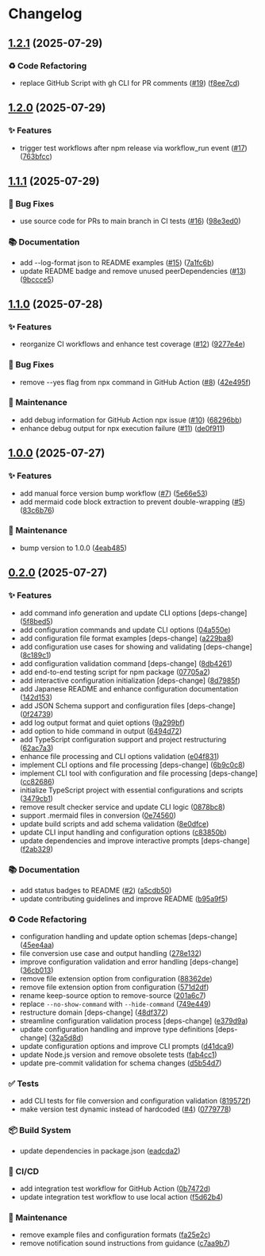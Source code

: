 # Changelog

## [1.2.1](https://github.com/sugurutakahashi-1234/mermaid-markdown-wrap/compare/v1.2.0...v1.2.1) (2025-07-29)


### ♻️ Code Refactoring

* replace GitHub Script with gh CLI for PR comments ([#19](https://github.com/sugurutakahashi-1234/mermaid-markdown-wrap/issues/19)) ([f8ee7cd](https://github.com/sugurutakahashi-1234/mermaid-markdown-wrap/commit/f8ee7cdcd44e81b4bc393f34cd25591b24c21a73))

## [1.2.0](https://github.com/sugurutakahashi-1234/mermaid-markdown-wrap/compare/v1.1.1...v1.2.0) (2025-07-29)


### ✨ Features

* trigger test workflows after npm release via workflow_run event ([#17](https://github.com/sugurutakahashi-1234/mermaid-markdown-wrap/issues/17)) ([763bfcc](https://github.com/sugurutakahashi-1234/mermaid-markdown-wrap/commit/763bfcc06787f0c3dd34e8ddc31192d9bbd1affe))

## [1.1.1](https://github.com/sugurutakahashi-1234/mermaid-markdown-wrap/compare/v1.1.0...v1.1.1) (2025-07-29)


### 🐛 Bug Fixes

* use source code for PRs to main branch in CI tests ([#16](https://github.com/sugurutakahashi-1234/mermaid-markdown-wrap/issues/16)) ([98e3ed0](https://github.com/sugurutakahashi-1234/mermaid-markdown-wrap/commit/98e3ed01c310d9dead802820ad27adcd8edaca13))


### 📚 Documentation

* add --log-format json to README examples ([#15](https://github.com/sugurutakahashi-1234/mermaid-markdown-wrap/issues/15)) ([7a1fc6b](https://github.com/sugurutakahashi-1234/mermaid-markdown-wrap/commit/7a1fc6b153d4081f2a999ad2ea62fc9ffaca9594))
* update README badge and remove unused peerDependencies ([#13](https://github.com/sugurutakahashi-1234/mermaid-markdown-wrap/issues/13)) ([9bccce5](https://github.com/sugurutakahashi-1234/mermaid-markdown-wrap/commit/9bccce58657e9ceb39a874a5e8f5de436eb89ba0))

## [1.1.0](https://github.com/sugurutakahashi-1234/mermaid-markdown-wrap/compare/v1.0.0...v1.1.0) (2025-07-28)


### ✨ Features

* reorganize CI workflows and enhance test coverage ([#12](https://github.com/sugurutakahashi-1234/mermaid-markdown-wrap/issues/12)) ([9277e4e](https://github.com/sugurutakahashi-1234/mermaid-markdown-wrap/commit/9277e4e799c9d92ee5650f5f9dc9d196ce0b0d1d))


### 🐛 Bug Fixes

* remove --yes flag from npx command in GitHub Action ([#8](https://github.com/sugurutakahashi-1234/mermaid-markdown-wrap/issues/8)) ([42e495f](https://github.com/sugurutakahashi-1234/mermaid-markdown-wrap/commit/42e495fc4bcc6f77be444fd146788b7ba8ef5f8e))


### 🔧 Maintenance

* add debug information for GitHub Action npx issue ([#10](https://github.com/sugurutakahashi-1234/mermaid-markdown-wrap/issues/10)) ([68296bb](https://github.com/sugurutakahashi-1234/mermaid-markdown-wrap/commit/68296bb65955f77cc7ff2eca8ceda4996c85ab44))
* enhance debug output for npx execution failure ([#11](https://github.com/sugurutakahashi-1234/mermaid-markdown-wrap/issues/11)) ([de0f911](https://github.com/sugurutakahashi-1234/mermaid-markdown-wrap/commit/de0f9110b2e1754fb7b43425547f79530956804b))

## [1.0.0](https://github.com/sugurutakahashi-1234/mermaid-markdown-wrap/compare/v0.2.0...v1.0.0) (2025-07-27)


### ✨ Features

* add manual force version bump workflow ([#7](https://github.com/sugurutakahashi-1234/mermaid-markdown-wrap/issues/7)) ([5e66e53](https://github.com/sugurutakahashi-1234/mermaid-markdown-wrap/commit/5e66e53811ad8f6a5a7a24d13d7ace8c433b5c42))
* add mermaid code block extraction to prevent double-wrapping ([#5](https://github.com/sugurutakahashi-1234/mermaid-markdown-wrap/issues/5)) ([83c6b76](https://github.com/sugurutakahashi-1234/mermaid-markdown-wrap/commit/83c6b7681ce89dd79481ee7692026f351a58c33e))


### 🔧 Maintenance

* bump version to 1.0.0 ([4eab485](https://github.com/sugurutakahashi-1234/mermaid-markdown-wrap/commit/4eab4858429439cd7450f2c89df8e3b7e49a7a4a))

## [0.2.0](https://github.com/sugurutakahashi-1234/mermaid-markdown-wrap/compare/v0.1.0...v0.2.0) (2025-07-27)


### ✨ Features

* add command info generation and update CLI options [deps-change] ([5f8bed5](https://github.com/sugurutakahashi-1234/mermaid-markdown-wrap/commit/5f8bed538fd24152e5213a5a15ded5cdec80675b))
* add configuration commands and update CLI options ([04a550e](https://github.com/sugurutakahashi-1234/mermaid-markdown-wrap/commit/04a550eb37d079b883b0e55675579b33a697c318))
* add configuration file format examples [deps-change] ([a229ba8](https://github.com/sugurutakahashi-1234/mermaid-markdown-wrap/commit/a229ba8415ec3c13afd49d69741eb5fd7fc117f3))
* add configuration use cases for showing and validating [deps-change] ([8c189c1](https://github.com/sugurutakahashi-1234/mermaid-markdown-wrap/commit/8c189c1c254555af2f6274fc43e6ed984b037637))
* add configuration validation command [deps-change] ([8db4261](https://github.com/sugurutakahashi-1234/mermaid-markdown-wrap/commit/8db4261a5354cabf5141e96bb3cf6ddca39a0aab))
* add end-to-end testing script for npm package ([07705a2](https://github.com/sugurutakahashi-1234/mermaid-markdown-wrap/commit/07705a24080867097a0a8212c6b67c6f19c0d23c))
* add interactive configuration initialization [deps-change] ([8d7985f](https://github.com/sugurutakahashi-1234/mermaid-markdown-wrap/commit/8d7985f4bcad82c1c40546e3bc5294042bedba77))
* add Japanese README and enhance configuration documentation ([142d153](https://github.com/sugurutakahashi-1234/mermaid-markdown-wrap/commit/142d153bfa918f7b5df8397c17dd78571f8a05c8))
* add JSON Schema support and configuration files [deps-change] ([0f24739](https://github.com/sugurutakahashi-1234/mermaid-markdown-wrap/commit/0f2473966d940da6fc9da0c9730ade6182526e04))
* add log output format and quiet options ([9a299bf](https://github.com/sugurutakahashi-1234/mermaid-markdown-wrap/commit/9a299bffa4ed39ee2537d86f1b9f008d4de8a78c))
* add option to hide command in output ([6494d72](https://github.com/sugurutakahashi-1234/mermaid-markdown-wrap/commit/6494d72d32f8ecb4037bb2ef05fd513b742df579))
* add TypeScript configuration support and project restructuring ([62ac7a3](https://github.com/sugurutakahashi-1234/mermaid-markdown-wrap/commit/62ac7a3112df6e927e744435d90b01269acb2fa4))
* enhance file processing and CLI options validation ([e04f831](https://github.com/sugurutakahashi-1234/mermaid-markdown-wrap/commit/e04f8310655dd6e21354fa948fb5b397185abba4))
* implement CLI options and file processing [deps-change] ([6b9c0c8](https://github.com/sugurutakahashi-1234/mermaid-markdown-wrap/commit/6b9c0c8986f3e6ca5e7055af816c35c9110dd3ed))
* implement CLI tool with configuration and file processing [deps-change] ([cc82686](https://github.com/sugurutakahashi-1234/mermaid-markdown-wrap/commit/cc82686e65260f4bc4a55742535d216dea246edf))
* initialize TypeScript project with essential configurations and scripts ([3479cb1](https://github.com/sugurutakahashi-1234/mermaid-markdown-wrap/commit/3479cb17d1bdc68a41a7b8d709e3881ddadf2a3d))
* remove result checker service and update CLI logic ([0878bc8](https://github.com/sugurutakahashi-1234/mermaid-markdown-wrap/commit/0878bc87275435573877d1d1a3f93b8f5d0688cc))
* support .mermaid files in conversion ([0e74560](https://github.com/sugurutakahashi-1234/mermaid-markdown-wrap/commit/0e7456001e8e5cdb180fcf9ba4967c97d0d41d11))
* update build scripts and add schema validation ([8e0dfce](https://github.com/sugurutakahashi-1234/mermaid-markdown-wrap/commit/8e0dfce96bb5d0d7353853d49aa81603529a1608))
* update CLI input handling and configuration options ([c83850b](https://github.com/sugurutakahashi-1234/mermaid-markdown-wrap/commit/c83850b622a4d5733493b8c88419f2128a76f223))
* update dependencies and improve interactive prompts [deps-change] ([f2ab329](https://github.com/sugurutakahashi-1234/mermaid-markdown-wrap/commit/f2ab329964f245d355db2bff6966c9d889ecbe1d))


### 📚 Documentation

* add status badges to README ([#2](https://github.com/sugurutakahashi-1234/mermaid-markdown-wrap/issues/2)) ([a5cdb50](https://github.com/sugurutakahashi-1234/mermaid-markdown-wrap/commit/a5cdb50c7647a00d70e988b4b91ff9652ddc26e7))
* update contributing guidelines and improve README ([b95a9f5](https://github.com/sugurutakahashi-1234/mermaid-markdown-wrap/commit/b95a9f5c636863a520376cd86d693a5fb919dda7))


### ♻️ Code Refactoring

* configuration handling and update option schemas [deps-change] ([45ee4aa](https://github.com/sugurutakahashi-1234/mermaid-markdown-wrap/commit/45ee4aa13a2f646efffd74fdd770d8b2d2bb1020))
* file conversion use case and output handling ([278e132](https://github.com/sugurutakahashi-1234/mermaid-markdown-wrap/commit/278e1321526c4158152370f8482e7bf743a229d3))
* improve configuration validation and error handling [deps-change] ([36cb013](https://github.com/sugurutakahashi-1234/mermaid-markdown-wrap/commit/36cb01313a5b79193d6daa281454662b0ae4b9b1))
* remove file extension option from configuration ([88362de](https://github.com/sugurutakahashi-1234/mermaid-markdown-wrap/commit/88362de0e43f6944bd36f1affa42733bcf43df18))
* remove file extension option from configuration ([571d2df](https://github.com/sugurutakahashi-1234/mermaid-markdown-wrap/commit/571d2dfe5446a42fb5c603adf7cfc95c4f2057ee))
* rename keep-source option to remove-source ([201a6c7](https://github.com/sugurutakahashi-1234/mermaid-markdown-wrap/commit/201a6c78a04e063267e11ebe59fbfdd4ec63a974))
* replace `--no-show-command` with `--hide-command` ([749e449](https://github.com/sugurutakahashi-1234/mermaid-markdown-wrap/commit/749e449b5b6a7702ef17ce6e10193de71a91d44f))
* restructure domain [deps-change] ([48df372](https://github.com/sugurutakahashi-1234/mermaid-markdown-wrap/commit/48df3720c6c1b2619677761367de5f368a523486))
* streamline configuration validation process [deps-change] ([e379d9a](https://github.com/sugurutakahashi-1234/mermaid-markdown-wrap/commit/e379d9ae2fa04665639971febf20021b5c637c0f))
* update configuration handling and improve type definitions [deps-change] ([32a5d8d](https://github.com/sugurutakahashi-1234/mermaid-markdown-wrap/commit/32a5d8ddd8f12a22fd469f55d2ba6674918fc68a))
* update configuration options and improve CLI prompts ([d41dca9](https://github.com/sugurutakahashi-1234/mermaid-markdown-wrap/commit/d41dca9a3f304cabec15df6b6fad8176bfcb5f4a))
* update Node.js version and remove obsolete tests ([fab4cc1](https://github.com/sugurutakahashi-1234/mermaid-markdown-wrap/commit/fab4cc172730b3217ba61f801b40ea14d5c959eb))
* update pre-commit validation for schema changes ([d5b54d7](https://github.com/sugurutakahashi-1234/mermaid-markdown-wrap/commit/d5b54d73479cd7d02c5fc8974e4c0360d19c9c30))


### ✅ Tests

* add CLI tests for file conversion and configuration validation ([819572f](https://github.com/sugurutakahashi-1234/mermaid-markdown-wrap/commit/819572f9e9db1fa9c5db94219c06a640ebac7af7))
* make version test dynamic instead of hardcoded ([#4](https://github.com/sugurutakahashi-1234/mermaid-markdown-wrap/issues/4)) ([0779778](https://github.com/sugurutakahashi-1234/mermaid-markdown-wrap/commit/0779778fb24e20beeeab1f1f2910f29cb72e107a))


### 📦 Build System

* update dependencies in package.json ([eadcda2](https://github.com/sugurutakahashi-1234/mermaid-markdown-wrap/commit/eadcda2e0dd05786fbd2a03bfd89f25579005e21))


### 👷 CI/CD

* add integration test workflow for GitHub Action ([0b7472d](https://github.com/sugurutakahashi-1234/mermaid-markdown-wrap/commit/0b7472da99fbd1d20aa76f586f02a8312c096ecf))
* update integration test workflow to use local action ([f5d62b4](https://github.com/sugurutakahashi-1234/mermaid-markdown-wrap/commit/f5d62b4a2e54747ee5f5552c4b73c302a8515994))


### 🔧 Maintenance

* remove example files and configuration formats ([fa25e2c](https://github.com/sugurutakahashi-1234/mermaid-markdown-wrap/commit/fa25e2ca2bfffe1e30b65efc0338226d82377949))
* remove notification sound instructions from guidance ([c7aa9b7](https://github.com/sugurutakahashi-1234/mermaid-markdown-wrap/commit/c7aa9b776d6f8a3e9669e0db46ecb0d1fe9e998e))
